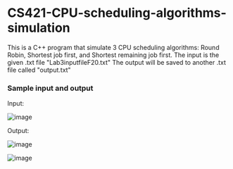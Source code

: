 # CS421-CPU-scheduling-algorithms-simulation

This is a C++ program that simulate 3 CPU scheduling algorithms: Round Robin, Shortest job first, and Shortest remaining job first.
The input is the given .txt file "Lab3inputfileF20.txt"
The output will be saved to another .txt file called "output.txt"

### Sample input and output
Input:

![image](https://user-images.githubusercontent.com/74754572/132957096-7156ec71-c6e1-43e6-bd57-2bd571b6ce9c.png)


Output:

![image](https://user-images.githubusercontent.com/74754572/132957060-bd480017-c4f1-4fe8-9cc5-975ca514b784.png)

![image](https://user-images.githubusercontent.com/74754572/132957070-5126ea76-59b0-4ace-b94a-59f277d2e1a5.png)

